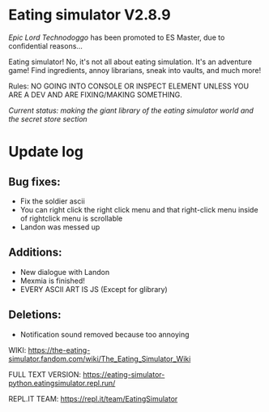 # Eating simulator V2.8.9
_Epic Lord Technodoggo_ has been promoted to ES Master, due to confidential reasons...

Eating simulator! No, it's not all about eating simulation. It's an adventure game! Find ingredients, annoy librarians, sneak into vaults, and much more!

Rules: NO GOING INTO CONSOLE OR INSPECT ELEMENT UNLESS YOU ARE A DEV AND ARE FIXING/MAKING SOMETHING.

_Current status: making the giant library of the eating simulator world and the secret store section_

# Update log
## Bug fixes:
* Fix the soldier ascii
* You can right click the right click menu and that right-click menu inside of rightclick menu is scrollable
* Landon was messed up
## Additions:
* New dialogue with Landon
* Mexmia is finished!
* EVERY ASCII ART IS JS (Except for glibrary)
## Deletions:
* Notification sound removed because too annoying

WIKI:
https://the-eating-simulator.fandom.com/wiki/The_Eating_Simulator_Wiki

FULL TEXT VERSION:
https://eating-simulator-python.eatingsimulator.repl.run/

REPL.IT TEAM:
https://repl.it/team/EatingSimulator

